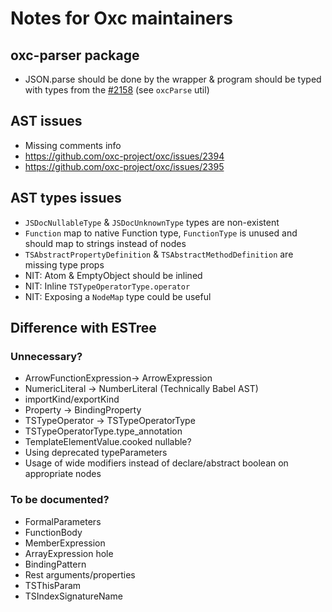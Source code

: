 # Notes for Oxc maintainers

## oxc-parser package

- JSON.parse should be done by the wrapper & program should be typed with types from the [#2158](https://github.com/oxc-project/oxc/pull/2158) (see `oxcParse` util)

## AST issues

- Missing comments info
- https://github.com/oxc-project/oxc/issues/2394
- https://github.com/oxc-project/oxc/issues/2395

## AST types issues

- `JSDocNullableType` & `JSDocUnknownType` types are non-existent
- `Function` map to native Function type, `FunctionType` is unused and should map to strings instead of nodes
- `TSAbstractPropertyDefinition` & `TSAbstractMethodDefinition` are missing type props
- NIT: Atom & EmptyObject should be inlined
- NIT: Inline `TSTypeOperatorType.operator`
- NIT: Exposing a `NodeMap` type could be useful

## Difference with ESTree

### Unnecessary?

- ArrowFunctionExpression-> ArrowExpression
- NumericLiteral -> NumberLiteral (Technically Babel AST)
- importKind/exportKind
- Property -> BindingProperty
- TSTypeOperator -> TSTypeOperatorType
- TSTypeOperatorType.type_annotation
- TemplateElementValue.cooked nullable?
- Using deprecated typeParameters
- Usage of wide modifiers instead of declare/abstract boolean on appropriate nodes

### To be documented?

- FormalParameters
- FunctionBody
- MemberExpression
- ArrayExpression hole
- BindingPattern
- Rest arguments/properties
- TSThisParam
- TSIndexSignatureName
